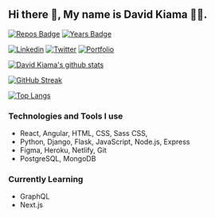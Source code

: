 ## Hi there 👋, My name is David Kiama 🧑‍💻.

[![Repos Badge](https://badges.pufler.dev/repos/davidkiama)](https://badges.pufler.dev) [![Years Badge](https://badges.pufler.dev/years/davidkiama)](https://badges.pufler.dev)

[![Linkedin](https://img.shields.io/badge/LinkedIn-blue.svg?style=for-the-badge&logo=linkedin)](https://www.linkedin.com/in/david-kiama/)
[![Twitter](https://img.shields.io/badge/Twitter-skyblue.svg?style=for-the-badge&logo=twitter)](https://twitter.com/certifiedkiama)
[![Portfolio](https://img.shields.io/badge/Portfolio-%23000000.svg?style=for-the-badge&logo=firefox&logoColor=#FF7139)](https://davidkiama.github.io/Portfolio/)

[![David Kiama's github stats](https://github-readme-stats.vercel.app/api?username=davidkiama&count_private=true&show_icons=true&theme=nightowl)](https://github.com/davidkiama/) 



[![GitHub Streak](http://github-readme-streak-stats.herokuapp.com?user=davidkiama&theme=dark&date_format=M%20j%5B%2C%20Y%5D)](https://git.io/streak-stats)




[![Top Langs](https://github-readme-stats.vercel.app/api/top-langs/?username=davidkiama&layout=compact&count_private=true)](https://github.com/davidkiama/)


### Technologies and Tools I use

- React, Angular, HTML, CSS, Sass CSS,
- Python, Django, Flask, JavaScript, Node.js, Express
- Figma, Heroku, Netlify, Git
- PostgreSQL, MongoDB

### Currently Learning

- GraphQL
- Next.js
